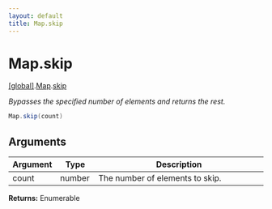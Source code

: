 ```yaml
---
layout: default
title: Map.skip
---
```


# Map.skip

[\[global\]]({{site.baseurl}}/docs/).[Map]({{site.baseurl}}/docs/Map/).[skip]({{site.baseurl}}/docs/Map/skip/)

_Bypasses the specified number of elements and returns the rest._

```cs
Map.skip(count)
```

## Arguments

<table>
  <col width="15%">
  <col width="15%">
  <thead>
    <tr>
      <th>Argument</th>
      <th>Type</th>
      <th>Description</th>
    </tr>
  </thead>
  <tbody>
    <tr>
      <td>count</td>
      <td>number</td>
      <td>The number of elements to skip.</td>
    </tr>
  </tbody>
</table>

**Returns:** Enumerable

